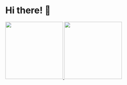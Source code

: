 # Hi there! 👋 

<!--
**cantikaputria/cantikaputria** is a ✨ _special_ ✨ repository because its `README.md` (this file) appears on your GitHub profile.

Here are some ideas to get you started:

- 🔭 I’m currently working on ...
- 🌱 I’m currently learning ...
- 👯 I’m looking to collaborate on ...
- 🤔 I’m looking for help with ...
- 💬 Ask me about ...
- 📫 How to reach me: ...
- 😄 Pronouns: ...
- ⚡ Fun fact: ...
-->
<p align="left">
<a href="https://github.com/cantikaputria">
  <img height="180em" src="https://github-readme-stats-eight-theta.vercel.app/api?username=cantikaputria&show_icons=true&theme=algolia&include_all_commits=true&count_private=true"/>
  <img height="180em" src="https://github-readme-stats-eight-theta.vercel.app/api/top-langs/?username=cantikaputria&layout=compact&langs_count=8&theme=algolia"/>
</a>
</p>
